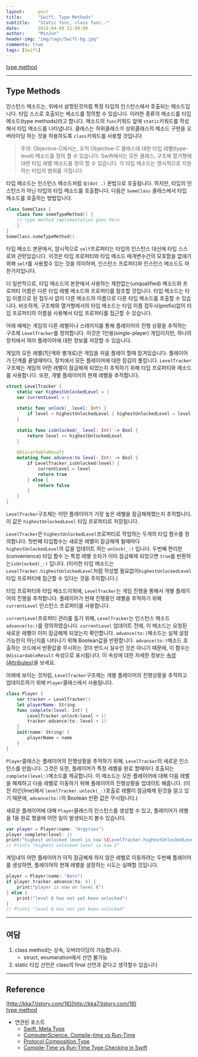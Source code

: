 ```yaml
---
layout:     post
title:      "Swift. Type Methods"
subtitle:   "Static func, class func.."
date:       2018-04-09 22:00:00
author:     "MinJun"
header-img: "img/tags/Swift-bg.jpg"
comments: true 
tags: [Swift]
---
```


[type method](https://developer.apple.com/library/content/documentation/Swift/Conceptual/Swift_Programming_Language/Methods.html#//apple_ref/doc/uid/TP40014097-CH15-ID234)

---

## Type Methods

인스턴스 메소드는, 위에서 설명된것처럼 특정 타입의 인스턴스에서 호출되는 메소드입니다. 타입 스스로 호출되는 메소드를 정의할 수 있습니다. 이러한 종류의 메소드를 타입 메소드(type methods)라고 합니다. 메소드의 `func`키워드 앞에 `static`키워드를 작성해서 타입 메소드를 나타냅니다. 클래스는 하위클래스가 상위클래스의 메소드 구현을 오버라이딩 하는 것을 허용하도록 `class`키워드를 사용할 것입니다

> 주의: Objective-C에서는, 오직 Objective-C 클래스에 대한 타입 레벨(type-level) 메소드를 정의 할 수 있습니다. Swift에서는 모든 클래스, 구조체 열거형에 대한 타입 레벨 메소드를 정의 할 수 있습니다. 각 타입 메소드는 명시적으로 지원하는 타입의 범위를 가집니다

타입 메소드는 인스턴스 메소드처럼 `점(dot .)` 문법으로 호출됩니다. 하지만, 타입의 인스턴스가 아닌 타입의 타입 메소드를 호출합니다. 다음은 `SomeClass` 클래스에서 타입 메소드를 호출하는 방법입니다.

```swift
class SomeClass { 
	class func someTypeMethod() { 
	// type method implementation goes here 
	} 
} 
SomeClass.someTypeMethod()
```

타입 메소드 본문에서, 암시적으로 `self`프로퍼티는 타입의 인스턴스 대신에 타입 스스로와 관련있습니다. 이것은 타입 프로퍼티와 타입 메소드 매개변수간의 모호함을 없애기 위해 `self`를 사용할수 있는 것을 의미하며, 인스턴스 프로퍼티와 인스턴스 메소드도 마찬가지입니다.

더 일반적으로, 타입 메소드의 본문에서 사용하는 제한없는(unqualified) 메소드와 프로퍼티 이름은 다른 타입 레벨 메소드와 프로퍼티를 참조할 것입니다. 타입 메소드는 타입 이름으로 된 접두사 없이 다른 메소드의 이름으로 다른 타입 메소드를 호출할 수 있습니다. 비슷하게, 구조체와 열거형에서의 타입 메소드는 타입 이름 접두사(prefix)없이 타입 프로퍼티의 이름을 사용해서 타입 프로퍼티를 접근할 수 있습니다.

아래 예제는 게임의 다른 레벨이나 스테이지를 통해 플레이어의 진행 상황을 추적하는 구조체 `LevelTracker`를 정의합니다. 이것은 1인용(single-player) 게임이지만, 하나의 장치에서 여러 플레이어에 대한 정보를 저장할 수 있습니다.

게임의 모든 레벨(1단계와 별개로)은 게임을 처음 플레이 할때 잠겨있습니다. 플레이어가 단계를 끝낼때마다, 장치에서 모든 플레이어에 대한 잠김이 풀립니다. `LevelTracker` 구조체는 게임의 어떤 레벨이 잠금해제 되었는지 추적하기 위해 타입 프로퍼티와 메소드를 사용합니다. 또한, 개별 플레이어의 현재 레벨을 추적합니다.


```swift
struct LevelTracker {
    static var highestUnlockedLevel = 1
    var currentLevel = 1
    
    static func unlock(_ level: Int) {
        if level > highestUnlockedLevel { highestUnlockedLevel = level }
    }
    
    static func isUnlocked(_ level: Int) -> Bool {
        return level <= highestUnlockedLevel
    }
    
    @discardableResult
    mutating func advance(to level: Int) -> Bool {
        if LevelTracker.isUnlocked(level) {
            currentLevel = level
            return true
        } else {
            return false
        }
    }
}
```

`LevelTracker`구조체는 어떤 플레이어가 가장 높은 레벨을 잠금해제했는지 추적합니다. 이 값은 `highestUnlockedLevel` 타입 프로퍼티로 저장됩니다.

`LevelTracker`은 `highestUnlockedLevel`프로퍼티로 작업하는 두개의 타입 함수를 정의합니다. 첫번째 타입함수는 새로운 레벨이 잠금해제 될때마다 `highestUnlockedLevel`의 값을 업데이트 하는 `unlock(_:)` 입니다. 두번째 편리한(convenience) 타입 함수 는 특정 레벨 숫자가 이미 잠금해제 되었으면 `true`를 반환하는`isUnlocked(_:)` 입니다. (이러한 타입 메소드는 `LevelTracker.highestUnlockedLevel`처럼 작성할 필요없이`highestUnlockedLevel`타입 프로퍼티에 접근할 수 있다는 것을 주의합니다.)

타입 프로퍼티와 타입 메소드이외에, `LevelTracker`는 게임 진행을 통해서 개별 플레이어의 진행을 추적합니다. 플레이어가 현재 진행중인 레벨을 추적하기 위해 `currentLevel` 인스턴스 프로퍼티를 사용합니다.

`currentLevel`프로퍼티 관리를 돕기 위해, `LevelTracker`는 인스턴스 메소드 `advance(to:)`를 정의하였습니다. `currentLevel` 업데이트 전에, 이 메소드는 요청된 새로운 레벨이 이미 잠금해제 되었는지 확인합니다. `advance(to:)`메소드는 실제 설정 가능한지 아닌지를 나타나기 위해 Boolean값을 반환합니다. 
`advance(to:)`메소드 호출하는 코드에서 반환값을 무시하는 것이 반드시 실수인 것은 아니기 때문에, 이 함수는 `@discardableResult` 속성으로 표시됩니다. 이 속성에 대한 자세한 정보는 [속성(Attributes)](https://developer.apple.com/library/content/documentation/Swift/Conceptual/Swift_Programming_Language/Attributes.html#//apple_ref/doc/uid/TP40014097-CH35-ID347)을 보세요.

아래에 보이는 것처럼, `LevelTracker`구조체는 개별 플레이어의 진행상황을 추적하고 업데이트하기 위해 `Player`클래스에서 사용됩니다.

```swift
class Player {
    var tracker = LevelTracker()
    let playerName: String
    func complete(level: Int) {
        LevelTracker.unlock(level + 1)
        tracker.advance(to: level + 1)
    }
    init(name: String) {
        playerName = name
    }
}
```

`Player`클래스는 플레이어의 진행상황을 추적하기 위해, `LevelTracker`의 새로운 인스턴스를 만듭니다. 그것은 또한, 플레이어가 특정 레벨을 완료 할때마다 호출되는 `complete(level:)`메소드를 제공합니다. 이 메소드는 모든 플레이어에 대해 다음 레벨을 해제하고 다음 레벨로 이동하기 위해 플레이어의 진행상황을 업데이트 해줍니다. (이전 라인(line)에서 `levelTracker.unlock(_:)`호출로 레벨이 잠금해제 된것을 알고 있기 때문에, `advance(to:)`의 Boolean 반환 값은 무시됩니다.)

새로운 플레이어에 대해 `Player`클래스의 인스턴스를 생성할 수 있고, 플레이어가 레벨을 1을 완료 했을때 어떤 일이 발생되는지 볼수 있습니다.

```swift
var player = Player(name: "Argyrios")
player.complete(level: 1)
print("highest unlocked level is now \(LevelTracker.highestUnlockedLevel)")
// Prints "highest unlocked level is now 2"
```

게임내의 어떤 플레이어가 아직 잠금해제 하지 않은 레벨로 이동하려는 두번째 플레이어를 생성하면, 플레이어의 현재 레벨을 설정하는 시도는 실패할 것입니다.

```swift
player = Player(name: "Beto")
if player.tracker.advance(to: 6) {
    print("player is now on level 6")
} else {
    print("level 6 has not yet been unlocked")
}
// Prints "level 6 has not yet been unlocked"
```

---

## 여담 

1. class method는 상속, 오버라이딩이 가능합니다.
	- struct, enumeration에서 선언 불가능
2. static 타입 선언은 class의 final 선언과 같다고 생각할수 있습니다

---

## Reference 

[http://kka7.tistory.com/16](http://kka7.tistory.com/16)<br>
[type method](https://developer.apple.com/library/content/documentation/Swift/Conceptual/Swift_Programming_Language/Methods.html#//apple_ref/doc/uid/TP40014097-CH15-ID234)

- 연관된 포스트
	- [Swift. Meta Type](https://devminjun.github.io/blog/Meta_Type_Swift)
	- [ComputerScience. Compile-time vs Run-Time](https://devminjun.github.io/blog/Whats_the_difference_between_run-time_and_compile-time)
	- [Protocol Composition Type](https://devminjun.github.io/blog/Protocol_Composition_Type)
	- [Compile-Time vs Run-Time Type Checking in Swift](https://devminjun.github.io/blog/Compile-Time_vs_Run_Time_Type_checking_in_Swift)